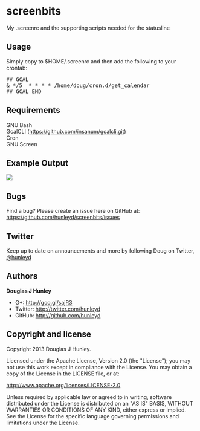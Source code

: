 screenbits
==========

My .screenrc and the supporting scripts needed for the statusline

Usage
-----
Simply copy to $HOME/.screenrc and then add the following to your crontab:
<pre>
## GCAL
& */5  * * * * /home/doug/cron.d/get_calendar
## GCAL END
</pre>

Requirements
------------
GNU Bash
<br>GcalCLI (https://github.com/insanum/gcalcli.git)
<br>Cron
<br>GNU Screen

Example Output
--------------
<img src="https://raw.github.com/hunleyd/screenbits/master/screenrc.png" border=0>

Bugs
----
Find a bug? Please create an issue here on GitHub at:
https://github.com/hunleyd/screenbits/issues

Twitter
-------
Keep up to date on announcements and more by following Doug on Twitter, <a href="http://twitter.com/hunleyd">@hunleyd</a>

Authors
-------
**Douglas J Hunley**
+ G+: http://goo.gl/sajR3
+ Twitter: http://twitter.com/hunleyd
+ GitHub: http://github.com/hunleyd

Copyright and license
---------------------
Copyright 2013 Douglas J Hunley.

Licensed under the Apache License, Version 2.0 (the "License"); you may not use this work
except in compliance with the License. You may obtain a copy of the License in the
LICENSE file, or at:

http://www.apache.org/licenses/LICENSE-2.0

Unless required by applicable law or agreed to in writing, software distributed under the
License is distributed on an "AS IS" BASIS, WITHOUT WARRANTIES OR CONDITIONS OF ANY KIND,
either express or implied. See the License for the specific language governing
permissions and limitations under the License.
